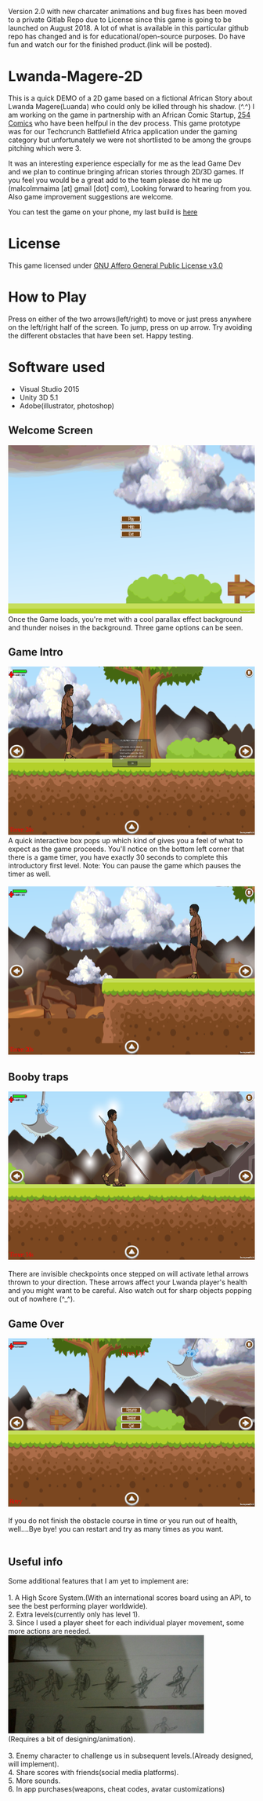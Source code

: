 Version 2.0 with new charcater animations and bug fixes has been moved to a private Gitlab Repo due to License since this game is going to be launched on August 2018. A lot of what is available in this particular github repo has changed and is for educational/open-source purposes. Do have fun and watch our for the finished product.(link will be posted).

# Lwanda-Magere-2D
This is a quick DEMO of a 2D game based on a fictional African Story about Lwanda Magere(Luanda) who could only be killed through his shadow. (^.^)
I am working on the game in partnership with an African Comic Startup, <a href="https://www.254comics.com/">254 Comics</a> who have been helfpul in the dev process. This game prototype was for our Techcrunch Battlefield Africa application under the gaming category but unfortunately we were not shortlisted to be among the groups pitching which were 3.

It was an interesting experience especially for me as the lead Game Dev and we plan to continue bringing african stories through 2D/3D games. If you feel you would be a great add to the team please do hit me up (malcolmmaima [at] gmail [dot] com), Looking forward to hearing from you. Also game improvement suggestions are welcome.

You can test the game on your phone, my last build is <a href="https://github.com/malcolmmaima/Lwanda-Magere-Prototype/tree/master/Apk%20Prototype">here</a>

# License
This game licensed under <a href="https://github.com/malcolmmaima/Lwanda-Magere-Prototype/blob/master/LICENSE">GNU Affero General Public License v3.0</a>

# How to Play
Press on either of the two arrows(left/right) to move or just press anywhere on the left/right half of the screen. 
To jump, press on up arrow.
Try avoiding the different obstacles that have been set. Happy testing.

# Software used

- Visual Studio 2015
- Unity 3D 5.1
- Adobe(illustrator, photoshop)

<h2>Welcome Screen</h2>
   <a href="#">
    <img width="700" height="343" alt="Capture" src="https://raw.githubusercontent.com/malcolmmaima/Lwanda-Magere-Prototype/master/Screenshots/Screenshot_2017-11-28-19-38-49.png"></img>
    </a> </br>
Once the Game loads, you're met with a cool parallax effect background and thunder noises in the background. Three game options can be seen.

<h2>Game Intro</h2>
   <a href="#">
    <img width="700" height="343" alt="Capture" src="https://raw.githubusercontent.com/malcolmmaima/Lwanda-Magere-Prototype/master/Screenshots/Screenshot_2017-11-28-19-39-09.png"></img>
    </a> </br>
A quick interactive box pops up which kind of gives you a feel of what to expect as the game proceeds. You'll notice on the bottom left corner that there is a game timer, you have exactly 30 seconds to complete this introductory first level. Note: You can pause the game which pauses the timer as well.</br></br>

   <a href="#">
    <img width="700" height="343" alt="Capture" src="https://raw.githubusercontent.com/malcolmmaima/Lwanda-Magere-Prototype/master/Screenshots/Screenshot_2017-11-28-19-40-12.png"></img>
    </a> </br>
    
   <h2>Booby traps</h2>
   <a href="#">
    <img width="700" height="343" alt="Capture" src="https://raw.githubusercontent.com/malcolmmaima/Lwanda-Magere-Prototype/master/Screenshots/Screenshot_2017-11-28-19-40-18.png"></img>
    </a> </br></br>
There are invisible checkpoints once stepped on will activate lethal arrows thrown to your direction. These arrows affect your Lwanda player's health and you might want to be careful. Also watch out for sharp objects popping out of nowhere (^_^).</b></br>

<h2>Game Over</h2>
   <a href="#">
    <img width="700" height="343" alt="Capture" src="https://raw.githubusercontent.com/malcolmmaima/Lwanda-Magere-Prototype/master/Screenshots/Screenshot_2017-11-28-19-40-56.png"></img>
    </a> </br></br>
If you do not finish the obstacle course in time or you run out of health, well....Bye bye! you can restart and try as many times as you want.</br></br>

<h2>Useful info</h2>
Some additional features that I am yet to implement are:</br></br>
1. A High Score System.(With an international scores board using an API, to see the best performing player worldwide).</br>
2. Extra levels(currently only has level 1).</br>
3. Since I used a player sheet for each individual player movement, some more actions are needed.
   <a href="#">
    <img width="400" height="200" alt="Capture" src="https://raw.githubusercontent.com/malcolmmaima/Lwanda-Magere-Prototype/master/Screenshots/IMG-20170208-WA0018.jpg"></img>
    </a></br>(Requires a bit of designing/animation).</br></br>
3. Enemy character to challenge us in subsequent levels.(Already designed, will implement).</br>
4. Share scores with friends(social media platforms).</br>
5. More sounds.</br>
6. In app purchases(weapons, cheat codes, avatar customizations)





